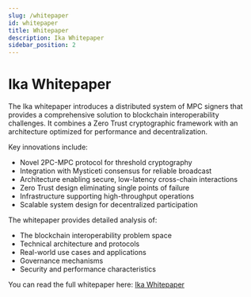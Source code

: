 ```yaml
---
slug: /whitepaper
id: whitepaper
title: Whitepaper
description: Ika Whitepaper
sidebar_position: 2
---
```


# Ika Whitepaper

The Ika whitepaper introduces a distributed system of MPC signers that provides a comprehensive solution to blockchain interoperability challenges. It combines a Zero Trust cryptographic framework with an architecture optimized for performance and decentralization.

Key innovations include:

- Novel 2PC-MPC protocol for threshold cryptography
- Integration with Mysticeti consensus for reliable broadcast
- Architecture enabling secure, low-latency cross-chain interactions
- Zero Trust design eliminating single points of failure
- Infrastructure supporting high-throughput operations
- Scalable system design for decentralized participation

The whitepaper provides detailed analysis of:
- The blockchain interoperability problem space
- Technical architecture and protocols
- Real-world use cases and applications
- Governance mechanisms
- Security and performance characteristics

You can read the full whitepaper here: [Ika Whitepaper](https://cdn.prod.website-files.com/67161f6a7534fbf38021d68f/673dcee85cc0e67655ccf31e_Ika%20Whitepaper.pdf)
